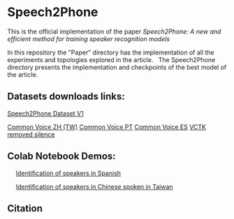 # Speech2Phone
This is the official implementation of the  paper *Speech2Phone: A new and efficient method for training speaker recognition models*

In this repository the "Paper" directory has the implementation of all the experiments and topologies explored in the article.
  The Speech2Phone directory presents the implementation and checkpoints of the best model of the article.


## Datasets downloads links:
[Speech2Phone Dataset V1]()

[Common Voice ZH (TW)](https://cdn.commonvoice.mozilla.org/cv-corpus-5.1-2020-06-22/zh-HK.tar.gz)
[Common Voice PT](https://cdn.commonvoice.mozilla.org/cv-corpus-5.1-2020-06-22/pt.tar.gz)
[Common Voice ES](https://cdn.commonvoice.mozilla.org/cv-corpus-5.1-2020-06-22/es.tar.gz)
[VCTK removed silence](https://www.dropbox.com/s/9n8sd97qvjijqa1/VCTK-Corpus-Removed-Silence.zip?dl=0)

## Colab Notebook Demos:

     [Identification of speakers in Spanish](https://colab.research.google.com/drive/1POsM0G7F-sZRHRp6bJt4Ym3rzVn-EcyU)

     [Identification of speakers in Chinese spoken in Taiwan](https://colab.research.google.com/drive/1PV4FTQDhNIu1BZKrF3Ehe1VY8LgGK-0i)


## Citation

```

```

